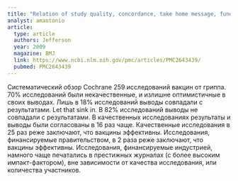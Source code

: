 ```yaml
---
title: "Relation of study quality, concordance, take home message, funding, and impact in studies of influenza vaccines: systematic review"
analyst: amantonio
article:
  type: article
  authors: Jefferson
  year: 2009
  magazine: BMJ
  link: https://www.ncbi.nlm.nih.gov/pmc/articles/PMC2643439/
  pubmed: PMC2643439
---
```


Систематический обзор Cochrane 259 исследований вакцин от гриппа.
70% исследований были некачественные, и излишне оптимистичные в своих выводах.
Лишь в 18% исследований выводы совпадали с результатами. Let that sink in. В 82% исследований выводы не совпадали с результатами.
В качественных исследованиях результаты и выводы были согласованы в 16 раз чаще.
Качественные исследования в 25 раз реже заключают, что вакцины эффективны.
Исследования, финансируемые правительством, в 2 раза реже заключают, что вакцины эффективны.
Исследования, финансируемые индустрией, намного чаще печатались в престижных журналах (с более высоким импакт-фактором), вне зависимости от качества исследования, или количества участников.
